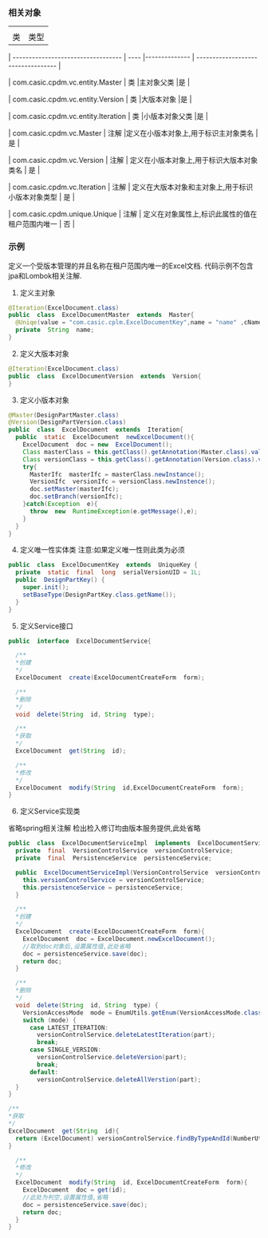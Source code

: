 ### 相关对象
|     |     |
| --- | --- |
|     |     |
| 类 | 类型 |描述 |是否必须 |

| ---------------------------------- | ---- |-------------- | ---------------------------------- |

| com.casic.cpdm.vc.entity.Master | 类 |主对象父类 |是 |

| com.casic.cpdm.vc.entity.Version | 类 |大版本对象 |是 |

| com.casic.cpdm.vc.entity.Iteration | 类 |小版本对象父类 |是 |

| com.casic.cpdm.vc.Master | 注解 |定义在小版本对象上,用于标识主对象类名 |是 |

| com.casic.cpdm.vc.Version | 注解 | 定义在小版本对象上,用于标识大版本对象类名 | 是 |

| com.casic.cpdm.vc.Iteration | 注解 | 定义在大版本对象和主对象上,用于标识小版本对象类型 | 是 |

| com.casic.cpdm.unique.Unique | 注解 | 定义在对象属性上,标识此属性的值在租户范围内唯一 | 否 |

  

### 示例
定义一个受版本管理的并且名称在租户范围内唯一的Excel文档.
代码示例不包含jpa和Lombok相关注解.

1. 定义主对象
```java
@Iteration(ExcelDocument.class)
public  class  ExcelDocumentMaster  extends  Master{
  @Uniqe(value = "com.casic.cplm.ExcelDocumentKey",name = "name" ,cName = "名称")
  private  String  name;
}
```
2. 定义大版本对象
```java
@Iteration(ExcelDocument.class)
public  class  ExcelDocumentVersion  extends  Version{
}
```

3. 定义小版本对象
```java
@Master(DesignPartMaster.class)
@Version(DesignPartVersion.class)
public  class  ExcelDocument  extends  Iteration{
  public  static  ExcelDocument  newExcelDocument(){
    ExcelDocument  doc = new  ExcelDocument();
    Class masterClass = this.getClass().getAnnotation(Master.class).value();
    Class versionClass = this.getClass().getAnnotation(Version.class).value();
    try{
      MasterIfc  masterIfc = masterClass.newInstance();
      VersionIfc  versionIfc = versionClass.newInstence();
      doc.setMaster(masterIfc);
      doc.setBranch(versionIfc);
    }catch(Exception  e){
      throw  new  RuntimeException(e.getMessage(),e);
    }
  }
}
```

4. 定义唯一性实体类
注意:如果定义唯一性则此类为必须

```java
public  class  ExcelDocumentKey  extends  UniqueKey {
  private  static  final  long  serialVersionUID = 1L;
  public  DesignPartKey() {
    super.init();
    setBaseType(DesignPartKey.class.getName());
  }
}
```

5. 定义Service接口
```java
public  interface  ExcelDocumentService{

  /**
  *创建
  */
  ExcelDocument  create(ExcelDocumentCreateForm  form);

  /**
  *删除
  */
  void  delete(String  id, String  type);

  /**
  *获取
  */
  ExcelDocument  get(String  id);

  /**
  *修改
  */
  ExcelDocument  modify(String  id,ExcelDocumentCreateForm  form);
}

```
6. 定义Service实现类

省略spring相关注解
检出检入修订均由版本服务提供,此处省略
```java
public  class  ExcelDocumentServiceImpl  implements  ExcelDocumentService{
  private  final  VersionControlService  versionControlService;
  private  final  PersistenceService  persistenceService;

  public  ExcelDocumentServiceImpl(VersionControlService  versionControlService,PersistenceService  persistenceService){
    this.versionControlService = versionControlService;
    this.persistenceService = persistenceService;
  }

  /**
  *创建
  */
  ExcelDocument  create(ExcelDocumentCreateForm  form){
    ExcelDocument  doc = ExcelDocument.newExcelDocument();
    //取到doc对象后,设置属性值,此处省略
    doc = persistenceService.save(doc);
    return doc;
  }

  /**
  *删除
  */
  void  delete(String  id, String  type) {
    VersionAccessMode  mode = EnumUtils.getEnum(VersionAccessMode.class, type);
    switch (mode) {
      case LATEST_ITERATION:
        versionControlService.deleteLatestIteration(part);
        break;
      case SINGLE_VERSION:
        versionControlService.deleteVersion(part);
        break;
      default:
        versionControlService.deleteAllVerstion(part);
  }
}

/**
*获取
*/
ExcelDocument  get(String  id){
  return (ExcelDocument) versionControlService.findByTypeAndId(NumberUtils.toLong(partId), ExcelDocument.class.getName());
}

  /**
  *修改
  */
  ExcelDocument  modify(String  id, ExcelDocumentCreateForm  form){
    ExcelDocument  doc = get(id);
    //此处为判空,设置属性值,省略
    doc = persistenceService.save(doc);
    return doc;
  }
}
```